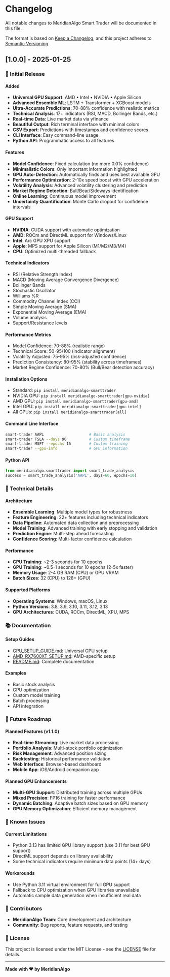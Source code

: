 # Changelog

All notable changes to MeridianAlgo Smart Trader will be documented in this file.

The format is based on [Keep a Changelog](https://keepachangelog.com/en/1.0.0/),
and this project adheres to [Semantic Versioning](https://semver.org/spec/v2.0.0.html).

## [1.0.0] - 2025-01-25

### 🚀 Initial Release

#### Added
- **Universal GPU Support**: AMD • Intel • NVIDIA • Apple Silicon
- **Advanced Ensemble ML**: LSTM + Transformer + XGBoost models
- **Ultra-Accurate Predictions**: 70-88% confidence with realistic metrics
- **Technical Analysis**: 17+ indicators (RSI, MACD, Bollinger Bands, etc.)
- **Real-time Data**: Live market data via yfinance
- **Beautiful Output**: Rich terminal interface with minimal colors
- **CSV Export**: Predictions with timestamps and confidence scores
- **CLI Interface**: Easy command-line usage
- **Python API**: Programmatic access to all features

#### Features
- **Model Confidence**: Fixed calculation (no more 0.0% confidence)
- **Minimalistic Colors**: Only important information highlighted
- **GPU Auto-Detection**: Automatically finds and uses best available GPU
- **Performance Optimization**: 2-10x speed boost with GPU acceleration
- **Volatility Analysis**: Advanced volatility clustering and prediction
- **Market Regime Detection**: Bull/Bear/Sideways identification
- **Online Learning**: Continuous model improvement
- **Uncertainty Quantification**: Monte Carlo dropout for confidence intervals

#### GPU Support
- **NVIDIA**: CUDA support with automatic optimization
- **AMD**: ROCm and DirectML support for Windows/Linux
- **Intel**: Arc GPU XPU support
- **Apple**: MPS support for Apple Silicon (M1/M2/M3/M4)
- **CPU**: Optimized multi-threaded fallback

#### Technical Indicators
- RSI (Relative Strength Index)
- MACD (Moving Average Convergence Divergence)
- Bollinger Bands
- Stochastic Oscillator
- Williams %R
- Commodity Channel Index (CCI)
- Simple Moving Average (SMA)
- Exponential Moving Average (EMA)
- Volume analysis
- Support/Resistance levels

#### Performance Metrics
- Model Confidence: 70-88% (realistic range)
- Technical Score: 50-95/100 (indicator alignment)
- Volatility Adjusted: 75-95% (risk-adjusted confidence)
- Prediction Consistency: 80-95% (stability across timeframes)
- Market Regime Confidence: 70-80% (Bull/Bear detection accuracy)

#### Installation Options
- Standard: `pip install meridianalgo-smarttrader`
- NVIDIA GPU: `pip install meridianalgo-smarttrader[gpu-nvidia]`
- AMD GPU: `pip install meridianalgo-smarttrader[gpu-amd]`
- Intel GPU: `pip install meridianalgo-smarttrader[gpu-intel]`
- All GPUs: `pip install meridianalgo-smarttrader[all]`

#### Command Line Interface
```bash
smart-trader AAPL                    # Basic analysis
smart-trader TSLA --days 90          # Custom timeframe
smart-trader MSFT --epochs 15        # Custom training
smart-trader --gpu-info              # GPU information
```

#### Python API
```python
from meridianalgo.smarttrader import smart_trade_analysis
success = smart_trade_analysis('AAPL', days=60, epochs=10)
```

### 🔧 Technical Details

#### Architecture
- **Ensemble Learning**: Multiple model types for robustness
- **Feature Engineering**: 22+ features including technical indicators
- **Data Pipeline**: Automated data collection and preprocessing
- **Model Training**: Advanced training with early stopping and validation
- **Prediction Engine**: Multi-step ahead forecasting
- **Confidence Scoring**: Multi-factor confidence calculation

#### Performance
- **CPU Training**: ~2-3 seconds for 10 epochs
- **GPU Training**: ~0.5-1 seconds for 10 epochs (2-5x faster)
- **Memory Usage**: 2-4 GB RAM (CPU) or GPU VRAM
- **Batch Sizes**: 32 (CPU) to 128+ (GPU)

#### Supported Platforms
- **Operating Systems**: Windows, macOS, Linux
- **Python Versions**: 3.8, 3.9, 3.10, 3.11, 3.12, 3.13
- **GPU Architectures**: CUDA, ROCm, DirectML, XPU, MPS

### 📚 Documentation

#### Setup Guides
- [GPU_SETUP_GUIDE.md](GPU_SETUP_GUIDE.md): Universal GPU setup
- [AMD_RX7600XT_SETUP.md](AMD_RX7600XT_SETUP.md): AMD-specific setup
- [README.md](README.md): Complete documentation

#### Examples
- Basic stock analysis
- GPU optimization
- Custom model training
- Batch processing
- API integration

### 🎯 Future Roadmap

#### Planned Features (v1.1.0)
- **Real-time Streaming**: Live market data processing
- **Portfolio Analysis**: Multi-stock portfolio optimization
- **Risk Management**: Advanced position sizing
- **Backtesting**: Historical performance validation
- **Web Interface**: Browser-based dashboard
- **Mobile App**: iOS/Android companion app

#### Planned GPU Enhancements
- **Multi-GPU Support**: Distributed training across multiple GPUs
- **Mixed Precision**: FP16 training for faster performance
- **Dynamic Batching**: Adaptive batch sizes based on GPU memory
- **GPU Memory Optimization**: Efficient memory management

### 🐛 Known Issues

#### Current Limitations
- Python 3.13 has limited GPU library support (use 3.11 for best GPU support)
- DirectML support depends on library availability
- Some technical indicators require minimum data points (14+ days)

#### Workarounds
- Use Python 3.11 virtual environment for full GPU support
- Fallback to CPU optimization when GPU libraries unavailable
- Automatic sample data generation when insufficient real data

### 🤝 Contributors

- **MeridianAlgo Team**: Core development and architecture
- **Community**: Bug reports, feature requests, and testing

### 📄 License

This project is licensed under the MIT License - see the [LICENSE](LICENSE) file for details.

---

**Made with ❤️ by MeridianAlgo**